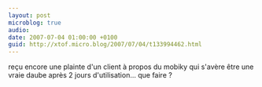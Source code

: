 ```yaml
---
layout: post
microblog: true
audio: 
date: 2007-07-04 01:00:00 +0100
guid: http://xtof.micro.blog/2007/07/04/t133994462.html
---
```

reçu encore une plainte d'un client à propos du mobiky qui s'avère être une vraie daube après 2 jours d'utilisation... que faire ?
